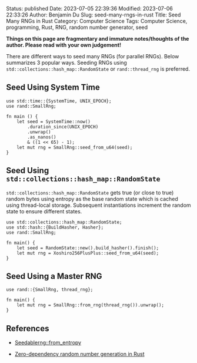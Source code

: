 Status: published
Date: 2023-07-05 22:39:36
Modified: 2023-07-06 22:33:26
Author: Benjamin Du
Slug: seed-many-rngs-in-rust
Title: Seed Many RNGs in Rust
Category: Computer Science
Tags: Computer Science, programming, Rust, RNG, random number generator, seed

**Things on this page are fragmentary and immature notes/thoughts of the author. Please read with your own judgement!**

There are different ways to seed many RNGs (for parallel RNGs).
Below summarizes 3 popular ways.
Seeding RNGs using 
`std::collections::hash_map::RandomState`
or `rand::thread_rng`
is preferred.

## Seed Using System Time

```
use std::time::{SystemTime, UNIX_EPOCH};
use rand::SmallRng;

fn main () {
    let seed = SystemTime::now()
        .duration_since(UNIX_EPOCH)
        .unwrap()
        .as_nanos()
        & ((1 << 65) - 1);
    let mut rng = SmallRng::seed_from_u64(seed);
}
```

## Seed Using `std::collections::hash_map::RandomState`

`std::collections::hash_map::RandomState` gets true (or close to true) random bytes using entropy
as the base random state 
which is cached using thread-local storage.
Subsequent instantiations increment the random state to ensure different states.
```
use std::collections::hash_map::RandomState;
use std::hash::{BuildHasher, Hasher};
use rand::SmallRng;

fn main() {
    let seed = RandomState::new().build_hasher().finish();
    let mut rng = Xoshiro256PlusPlus::seed_from_u64(seed);
}
```

## Seed Using a Master RNG

```
use rand::{SmallRng, thread_rng};

fn main() {
    let mut rng = SmallRng::from_rng(thread_rng()).unwrap();
}
```

## References

- [Seedablerng::from_entropy](https://docs.rs/rand/latest/rand/trait.SeedableRng.html#method.from_entropy)

- [Zero-dependency random number generation in Rust](https://blog.orhun.dev/zero-deps-random-in-rust/)
